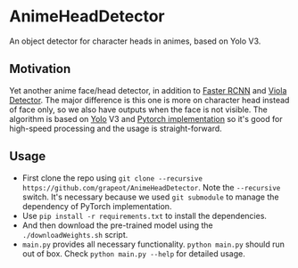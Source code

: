 # AnimeHeadDetector
An object detector for character heads in animes, based on Yolo V3.

## Motivation

Yet another anime face/head detector, in addition to [Faster RCNN](https://github.com/qhgz2013/anime-face-detector) and [Viola Detector](https://github.com/nagadomi/lbpcascade_animeface).
The major difference is this one is more on character head instead of face only, so we also have outputs when the face is not visible.
The algorithm is based on [Yolo](https://pjreddie.com/darknet/yolo/) V3 and [Pytorch implementation](https://github.com/ayooshkathuria/pytorch-yolo-v3) so it's good for high-speed processing and the usage is straight-forward.

## Usage

* First clone the repo using `git clone --recursive https://github.com/grapeot/AnimeHeadDetector`. Note the `--recursive` switch. It's necessary because we used `git submodule` to manage the dependency of PyTorch implementation.
* Use `pip install -r requirements.txt` to install the dependencies.
* And then download the pre-trained model using the `./downloadWeights.sh` script.
* `main.py` provides all necessary functionality. `python main.py` should run out of box. Check `python main.py --help` for detailed usage.
